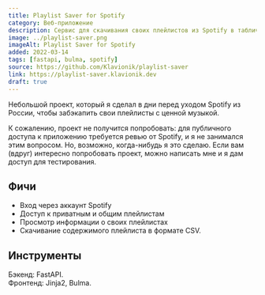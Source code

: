 ```yaml
---
title: Playlist Saver for Spotify
category: Веб-приложение
description: Сервис для скачивания своих плейлистов из Spotify в табличном формате.
image: ../playlist-saver.png
imageAlt: Playlist Saver for Spotify
added: 2022-03-14
tags: [fastapi, bulma, spotify]
source: https://github.com/Klavionik/playlist-saver
link: https://playlist-saver.klavionik.dev
draft: true
---
```


Небольшой проект, который я сделал в дни перед уходом Spotify из России, чтобы 
забэкапить свои плейлисты с ценной музыкой.

К сожалению, проект не получится попробовать: для публичного доступа к 
приложению требуется ревью от Spotify, и я не занимался этим вопросом. Но, возможно, 
когда-нибудь я это сделаю. Если вам (вдруг) интересно попробовать проект, можно написать 
мне и я дам доступ для тестирования. 

## Фичи
* Вход через аккаунт Spotify
* Доступ к приватным и общим плейлистам
* Просмотр информации о своих плейлистах
* Скачивание содержимого плейлиста в формате CSV.

## Инструменты
Бэкенд: FastAPI.  
Фронтенд: Jinja2, Bulma.
